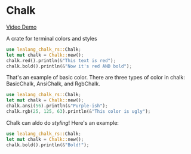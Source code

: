 # Chalk

[Video Demo](https://www.youtube.com/watch?v=zLOluBnUr-o)

A crate for terminal colors and styles

```rust
use lealang_chalk_rs::Chalk;
let mut chalk = Chalk::new();
chalk.red().println(&"This text is red");
chalk.bold().println(&"Now it's red AND bold");
```

That's an example of basic color. There are three types of color in chalk:
BasicChalk, AnsiChalk, and RgbChalk.

```rust
use lealang_chalk_rs::Chalk;
let mut chalk = Chalk::new();
chalk.ansi(56).println(&"Purple-ish");
chalk.rgb(25, 125, 63).println(&"This color is ugly");
```

Chalk can aldo do _styling_! Here's an example:

```rust
use lealang_chalk_rs::Chalk;
let mut chalk = Chalk::new();
chalk.bold().println(&"Bold!");
```
